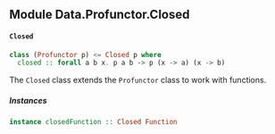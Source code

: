 ## Module Data.Profunctor.Closed

#### `Closed`

``` purescript
class (Profunctor p) <= Closed p where
  closed :: forall a b x. p a b -> p (x -> a) (x -> b)
```

The `Closed` class extends the `Profunctor` class to work with functions.

##### Instances
``` purescript
instance closedFunction :: Closed Function
```


